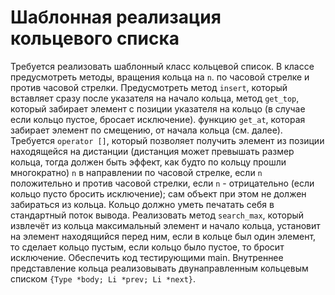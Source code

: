 # Шаблонная реализация кольцевого списка

Требуется реализовать шаблонный класс кольцевой список. В классе предусмотреть методы, вращения кольца на `n`. по часовой стрелке и против часовой стрелки. Предусмотреть метод `insert`, который вставляет сразу после указателя на начало кольца, метод `get_top`, который забирает элемент с позиции указателя на кольцо (в случае если кольцо пустое, бросает исключение). функцию `get_at`, которая забирает элемент по смещению, от начала кольца (см. далее). Требуется `operator []`, который позволяет получить элемент из позиции находящейся на дистанции (дистанция может превышать размер кольца, тогда должен быть эффект, как будто по кольцу прошли  многократно) `n` в направлении по часовой стрелке, если `n` положительно и против часовой стрелки, если `n` - отрицательно (если кольцо пусто бросить исключение); сам объект при этом не должен забираться из кольца. Кольцо должно уметь печатать себя в стандартный поток вывода. Реализовать метод `search_max`, который извлечёт из кольца максимальный элемент и начало кольца, установит на элемент находящийся перед ним, если в кольце был один элемент, то сделает кольцо пустым, если кольцо было пустое, то бросит исключение. Обеспечить код тестирующими main. Внутреннее представление кольца реализовывать двунаправленным кольцевым списком `{Type *body; Li *prev; Li *next}`.

